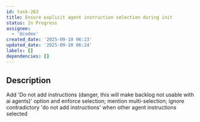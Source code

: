 ```yaml
---
id: task-263
title: Ensure explicit agent instruction selection during init
status: In Progress
assignee:
  - '@codex'
created_date: '2025-09-10 06:23'
updated_date: '2025-09-10 06:24'
labels: []
dependencies: []
---
```


## Description

Add 'Do not add instructions (danger, this will make backlog not usable with ai agents)' option and enforce selection; mention multi-selection; ignore contradictory 'do not add instructions' when other agent instructions selected
